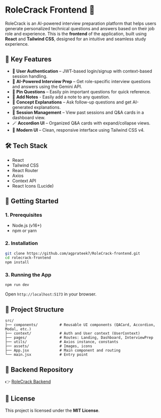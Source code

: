 # RoleCrack Frontend 🎯

RoleCrack is an AI-powered interview preparation platform that helps users generate personalized technical questions and answers based on their job role and experience. This is the **frontend** of the application, built using **React** and **Tailwind CSS**, designed for an intuitive and seamless study experience.

## 🚀 Key Features

- 🔐 **User Authentication** – JWT-based login/signup with context-based session handling.
- 🧠 **AI-Powered Interview Prep** – Get role-specific interview questions and answers using the Gemini API.
- 📌 **Pin Questions** – Easily pin important questions for quick reference.
- 📝 **Add Notes** - Easily add a note to any question.
- 📖 **Concept Explanations** – Ask follow-up questions and get AI-generated explanations.
- 📁 **Session Management** – View past sessions and Q&A cards in a dashboard view.
- 🪄 **Accordion UI** – Organized Q&A cards with expand/collapse views.
- 🧼 **Modern UI** – Clean, responsive interface using Tailwind CSS v4.

## 🛠️ Tech Stack

- React
- Tailwind CSS
- React Router
- Axios
- Context API
- React Icons (Lucide)

## 🔧 Getting Started

### 1. Prerequisites

- Node.js (v16+)
- npm or yarn

### 2. Installation

```bash
git clone https://github.com/agprateek7/RoleCrack-frontend.git
cd rolecrack-frontend
npm install
```

### 3. Running the App

```bash
npm run dev
```

Open `http://localhost:5173` in your browser.

## 📁 Project Structure

```
src/
├── components/          # Reusable UI components (QACard, Accordion, Modal, etc.)
├── context/             # Auth and User context (UserContext)
├── pages/               # Routes: Landing, Dashboard, InterviewPrep
├── utils/               # Axios instance, constants
├── assets/              # Images, icons
├── App.jsx              # Main component and routing
└── main.jsx             # Entry point
```

## 🔗 Backend Repository

👉 [RoleCrack Backend](https://github.com/agprateek7/RoleCrack-backend)

## 📄 License

This project is licensed under the **MIT License**.